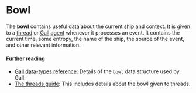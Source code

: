 # Bowl

The **bowl** contains useful data about the current [ship](ship) and context. It is given to a [thread](thread) or [Gall](gall) [agent](agent) whenever it processes an event. It contains the current time, some entropy, the name of the ship, the source of the event, and other relevant information.

#### Further reading

- [Gall data-types reference](../system/kernel/gall/reference/data-types#bowl): Details of the `bowl` data structure used by Gall.
- [The threads guide](../userspace/threads/tutorials/basics/input#bowl): This includes details about the bowl given to threads.
